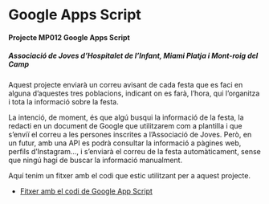 # Google Apps Script  
#### Projecte MP012 Google Apps Script  
##### Associació de Joves d’Hospitalet de l’Infant, Miami Platja i Mont-roig del Camp  

Aquest projecte enviarà un correu avisant de cada festa que es faci en alguna d’aquestes tres poblacions, indicant on es farà, l’hora, qui l’organitza i tota la informació sobre la festa.

La intenció, de moment, és que algú busqui la informació de la festa, la redacti en un document de Google que utilitzarem com a plantilla i que s’enviï el correu a les persones inscrites a l’Associació de Joves. Però, en un futur, amb una API es podrà consultar la informació a pàgines web, perfils d’Instagram…, i s’enviarà el correu de la festa automàticament, sense que ningú hagi de buscar la informació manualment.  

Aquí tenim un fitxer amb el codi que estic utilitzant per a aquest projecte.

- [Fitxer amb el codi de Google App Script]()
